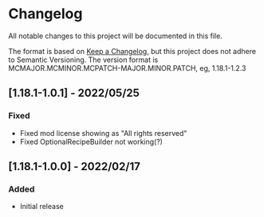 # Changelog
All notable changes to this project will be documented in this file.

The format is based on [Keep a Changelog](https://keepachangelog.com/en/1.0.0/),
but this project does not adhere to Semantic Versioning.
The version format is MCMAJOR.MCMINOR.MCPATCH-MAJOR.MINOR.PATCH, eg, 1.18.1-1.2.3

## [1.18.1-1.0.1] - 2022/05/25
### Fixed
- Fixed mod license showing as "All rights reserved"
- Fixed OptionalRecipeBuilder not working(?)

## [1.18.1-1.0.0] - 2022/02/17
### Added
- Initial release